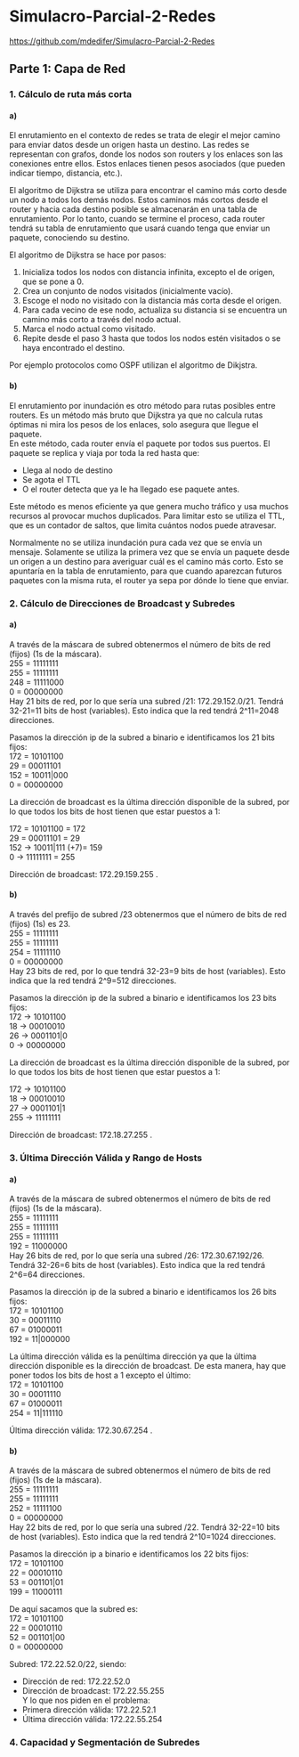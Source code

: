 # Simulacro-Parcial-2-Redes

https://github.com/mdedifer/Simulacro-Parcial-2-Redes


## Parte 1: Capa de Red

### 1. Cálculo de ruta más corta

#### **a)**  
El enrutamiento en el contexto de redes se trata de elegir el mejor camino para enviar datos desde un origen hasta un destino. Las redes se representan con grafos, donde los nodos son routers y los enlaces son las conexiones entre ellos. Estos enlaces tienen pesos asociados (que pueden indicar tiempo, distancia, etc.).  

El algoritmo de Dijkstra se utiliza para encontrar el camino más corto desde un nodo a todos los demás nodos. Estos caminos más cortos desde el router y hacia cada destino posible se almacenarán en una tabla de enrutamiento. Por lo tanto, cuando se termine el proceso, cada router tendrá su tabla de enrutamiento que usará cuando tenga que enviar un paquete, conociendo su destino.

El algoritmo de Dijkstra se hace por pasos:  
1. Inicializa todos los nodos con distancia infinita, excepto el de origen, que se pone a 0.
2. Crea un conjunto de nodos visitados (inicialmente vacío).
3. Escoge el nodo no visitado con la distancia más corta desde el origen.
4. Para cada vecino de ese nodo, actualiza su distancia si se encuentra un camino más corto a través del nodo actual.
5. Marca el nodo actual como visitado.
6. Repite desde el paso 3 hasta que todos los nodos estén visitados o se haya encontrado el destino.  

Por ejemplo protocolos como OSPF utilizan el algoritmo de Dikjstra.

#### **b)**

El enrutamiento por inundación es otro método para rutas posibles entre routers. Es un método más bruto que Dijkstra ya que no calcula rutas óptimas ni mira los pesos de los enlaces, solo asegura que llegue el paquete.  
En este método, cada router envía el paquete por todos sus puertos. El paquete se replica y viaja por toda la red hasta que:
- Llega al nodo de destino
- Se agota el TTL
- O el router detecta que ya le ha llegado ese paquete antes.

Este método es menos eficiente ya que genera mucho tráfico y usa muchos recursos al provocar muchos duplicados. Para limitar esto se utiliza el TTL, que es un contador de saltos, que limita cuántos nodos puede atravesar.

Normalmente no se utiliza inundación pura cada vez que se envía un mensaje. Solamente se utiliza la primera vez que se envía un paquete desde un origen a un destino para averiguar cuál es el camino más corto. Esto se apuntaría en la tabla de enrutamiento, para que cuando aparezcan futuros paquetes con la misma ruta, el router ya sepa por dónde lo tiene que enviar.


### 2. Cálculo de Direcciones de Broadcast y Subredes

#### **a)**

A través de la máscara de subred obtenermos el número de bits de red (fijos) (1s de la máscara).  
255     = 11111111  
255     = 11111111  
248     = 11111000  
0       = 00000000  
Hay 21 bits de red, por lo que sería una subred /21: 172.29.152.0/21. 
Tendrá 32-21=11 bits de host (variables). Esto indica que la red tendrá 2^11=2048 direcciones.

Pasamos la dirección ip de la subred a binario e identificamos los 21 bits fijos:  
172     = 10101100  
29      = 00011101  
152     = 10011|000  
0       = 00000000

La dirección de broadcast es la última dirección disponible de la subred, por lo que todos los bits de host tienen que estar puestos a 1:


172     = 10101100 = 172  
29      = 00011101 = 29  
152     -> 10011|111 (+7)= 159  
0       -> 11111111 = 255  

Dirección de broadcast: 172.29.159.255 .

#### **b)**

A través del prefijo de subred /23 obtenermos que el número de bits de red (fijos) (1s) es 23.  
255     = 11111111  
255     = 11111111  
254     = 11111110  
0       = 00000000  
Hay 23 bits de red, por lo que tendrá 32-23=9 bits de host (variables). Esto indica que la red tendrá 2^9=512 direcciones.

Pasamos la dirección ip de la subred a binario e identificamos los 23 bits fijos:  
172  → 10101100  
18   → 00010010  
26   → 0001101|0  
0    → 00000000

La dirección de broadcast es la última dirección disponible de la subred, por lo que todos los bits de host tienen que estar puestos a 1:


172  → 10101100  
18   → 00010010  
27   → 0001101|1  
255    → 11111111 

Dirección de broadcast: 172.18.27.255 .


### 3. Última Dirección Válida y Rango de Hosts

#### **a)**

A través de la máscara de subred obtenermos el número de bits de red (fijos) (1s de la máscara).  
255     = 11111111  
255     = 11111111  
255     = 11111111  
192       = 11000000  
Hay 26 bits de red, por lo que sería una subred /26: 172.30.67.192/26. 
Tendrá 32-26=6 bits de host (variables). Esto indica que la red tendrá 2^6=64 direcciones.

Pasamos la dirección ip de la subred a binario e identificamos los 26 bits fijos:  
172     = 10101100  
30      = 00011110  
67      = 01000011  
192     = 11|000000

La última dirección válida es la penúltima dirección ya que la última dirección disponible es la dirección de broadcast. De esta manera, hay que poner todos los bits de host a 1 excepto el último:  
172     = 10101100  
30      = 00011110  
67      = 01000011  
254     = 11|111110  

Última dirección válida: 172.30.67.254 .

#### **b)**

A través de la máscara de subred obtenermos el número de bits de red (fijos) (1s de la máscara).  
255     = 11111111  
255     = 11111111  
252     = 11111100  
0       = 00000000   
Hay 22 bits de red, por lo que sería una subred /22. 
Tendrá 32-22=10 bits de host (variables). Esto indica que la red tendrá 2^10=1024 direcciones.

Pasamos la dirección ip a binario e identificamos los 22 bits fijos:  
172     = 10101100  
22      = 00010110  
53      = 001101|01  
199     = 11000111

De aquí sacamos que la subred es:  
172     = 10101100  
22      = 00010110  
52      = 001101|00  
0       = 00000000

Subred: 172.22.52.0/22, siendo:  
- Dirección de red: 172.22.52.0  
- Dirección de broadcast: 172.22.55.255  
Y lo que nos piden en el problema:  
- Primera dirección válida: 172.22.52.1  
- Última dirección válida: 172.22.55.254  


### 4. Capacidad y Segmentación de Subredes


 
